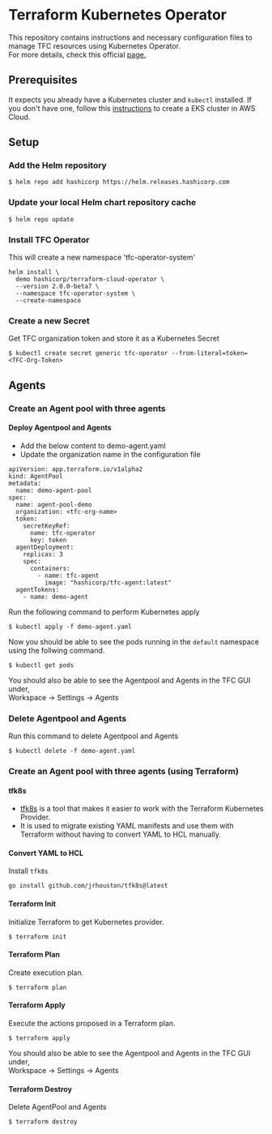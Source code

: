 # Terraform Kubernetes Operator 
This repository contains instructions and necessary configuration files to manage TFC resources using Kubernetes Operator. \
For more details, check this official [page.](https://github.com/hashicorp/terraform-cloud-operator)

## Prerequisites
It expects you already have a Kubernetes cluster and ```kubectl``` installed.
If you don't have one, follow this [instructions](https://github.com/vravind1/terraform-eks) to create a EKS cluster in AWS Cloud.

## Setup

###  Add the Helm repository
```
$ helm repo add hashicorp https://helm.releases.hashicorp.com
```

### Update your local Helm chart repository cache
```
$ helm repo update
```
### Install TFC Operator
This will create a new namespace 'tfc-operator-system'
```
helm install \
  demo hashicorp/terraform-cloud-operator \
  --version 2.0.0-beta7 \
  --namespace tfc-operator-system \
  --create-namespace
```

### Create a new Secret
Get TFC organization token and store it as a Kubernetes Secret
```
$ kubectl create secret generic tfc-operator --from-literal=token=<TFC-Org-Token>
```

## Agents

### Create an Agent pool with three agents

#### Deploy Agentpool and Agents
* Add the below content to demo-agent.yaml
* Update the organization name in the configuration file
```
apiVersion: app.terraform.io/v1alpha2
kind: AgentPool
metadata:
  name: demo-agent-pool
spec:
  name: agent-pool-demo
  organization: <tfc-org-name>
  token:
    secretKeyRef:
      name: tfc-operator
      key: token
  agentDeployment:
    replicas: 3
    spec:
      containers:
        - name: tfc-agent
          image: "hashicorp/tfc-agent:latest"
  agentTokens:
    - name: demo-agent
```
Run the following command to perform Kubernetes apply
```
$ kubectl apply -f demo-agent.yaml
```
Now you should be able to see the pods running in the ```default``` namespace using the follwing command.
```
$ kubectl get pods
````
You should also be able to see the Agentpool and Agents in the TFC GUI under,   
Workspace -> Settings -> Agents

### Delete Agentpool and Agents
Run this command to delete Agentpool and Agents
```
$ kubectl delete -f demo-agent.yaml
```
### Create an Agent pool with three agents (using Terraform)
#### tfk8s
* [tfk8s](https://github.com/jrhouston/tfk8s) is a tool that makes it easier to work with the Terraform Kubernetes Provider.
* It is used to migrate existing YAML manifests and use them with Terraform without having to convert YAML to HCL manually.

#### Convert YAML to HCL

Install ```tfk8s```
```
go install github.com/jrhouston/tfk8s@latest
```
#### Terraform Init
Initialize Terraform to get Kubernetes provider.
```
$ terraform init
```

#### Terraform Plan
Create execution plan.
```
$ terraform plan
```

#### Terraform Apply
Execute the actions proposed in a Terraform plan.
```
$ terraform apply
```
You should also be able to see the Agentpool and Agents in the TFC GUI under,   
Workspace -> Settings -> Agents

#### Terraform Destroy
Delete AgentPool and Agents
```
$ terraform destroy
```
